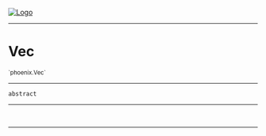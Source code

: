 
[![Logo](../../images/logo.png)](../../api/index.html)

---



<h1>Vec</h1>
<small>`phoenix.Vec`</small>



---

`abstract`

---

&nbsp;
&nbsp;









---

&nbsp;
&nbsp;
&nbsp;
&nbsp;